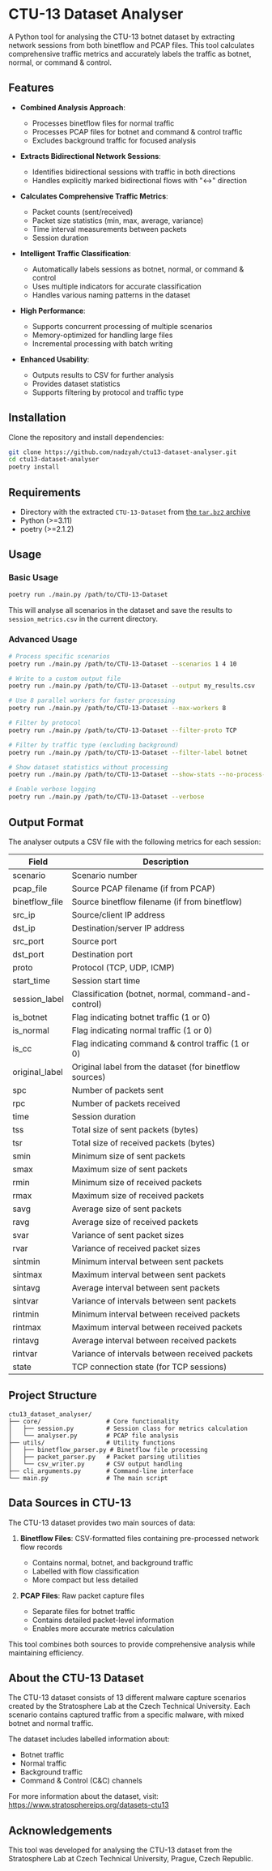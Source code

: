 # CTU-13 Dataset Analyser

A Python tool for analysing the CTU-13 botnet dataset by extracting
network sessions from both binetflow and PCAP files. This tool
calculates comprehensive traffic metrics and accurately labels the
traffic as botnet, normal, or command & control.

## Features

- **Combined Analysis Approach**:
  - Processes binetflow files for normal traffic
  - Processes PCAP files for botnet and command & control traffic
  - Excludes background traffic for focused analysis

- **Extracts Bidirectional Network Sessions**:
  - Identifies bidirectional sessions with traffic in both directions
  - Handles explicitly marked bidirectional flows with "<->" direction

- **Calculates Comprehensive Traffic Metrics**:
  - Packet counts (sent/received)
  - Packet size statistics (min, max, average, variance)
  - Time interval measurements between packets
  - Session duration

- **Intelligent Traffic Classification**:
  - Automatically labels sessions as botnet, normal, or command &
    control
  - Uses multiple indicators for accurate classification
  - Handles various naming patterns in the dataset

- **High Performance**:
  - Supports concurrent processing of multiple scenarios
  - Memory-optimized for handling large files
  - Incremental processing with batch writing

- **Enhanced Usability**:
  - Outputs results to CSV for further analysis
  - Provides dataset statistics
  - Supports filtering by protocol and traffic type

## Installation

Clone the repository and install dependencies:

```bash
git clone https://github.com/nadzyah/ctu13-dataset-analyser.git
cd ctu13-dataset-analyser
poetry install
```

## Requirements

- Directory with the extracted `CTU-13-Dataset` from [the `tar.bz2`
  archive](https://www.stratosphereips.org/datasets-ctu13)
- Python (>=3.11)
- poetry (>=2.1.2)

## Usage

### Basic Usage

```bash
poetry run ./main.py /path/to/CTU-13-Dataset
```

This will analyse all scenarios in the dataset and save the results to
`session_metrics.csv` in the current directory.

### Advanced Usage

```bash
# Process specific scenarios
poetry run ./main.py /path/to/CTU-13-Dataset --scenarios 1 4 10

# Write to a custom output file
poetry run ./main.py /path/to/CTU-13-Dataset --output my_results.csv

# Use 8 parallel workers for faster processing
poetry run ./main.py /path/to/CTU-13-Dataset --max-workers 8

# Filter by protocol
poetry run ./main.py /path/to/CTU-13-Dataset --filter-proto TCP

# Filter by traffic type (excluding background)
poetry run ./main.py /path/to/CTU-13-Dataset --filter-label botnet

# Show dataset statistics without processing
poetry run ./main.py /path/to/CTU-13-Dataset --show-stats --no-process-data

# Enable verbose logging
poetry run ./main.py /path/to/CTU-13-Dataset --verbose
```

## Output Format

The analyser outputs a CSV file with the following metrics for each
session:

| Field | Description |
|-------|-------------|
| scenario | Scenario number |
| pcap_file | Source PCAP filename (if from PCAP) |
| binetflow_file | Source binetflow filename (if from binetflow) |
| src_ip | Source/client IP address |
| dst_ip | Destination/server IP address |
| src_port | Source port |
| dst_port | Destination port |
| proto | Protocol (TCP, UDP, ICMP) |
| start_time | Session start time |
| session_label | Classification (botnet, normal, command-and-control) |
| is_botnet | Flag indicating botnet traffic (1 or 0) |
| is_normal | Flag indicating normal traffic (1 or 0) |
| is_cc | Flag indicating command & control traffic (1 or 0) |
| original_label | Original label from the dataset (for binetflow sources) |
| spc | Number of packets sent |
| rpc | Number of packets received |
| time | Session duration |
| tss | Total size of sent packets (bytes) |
| tsr | Total size of received packets (bytes) |
| smin | Minimum size of sent packets |
| smax | Maximum size of sent packets |
| rmin | Minimum size of received packets |
| rmax | Maximum size of received packets |
| savg | Average size of sent packets |
| ravg | Average size of received packets |
| svar | Variance of sent packet sizes |
| rvar | Variance of received packet sizes |
| sintmin | Minimum interval between sent packets |
| sintmax | Maximum interval between sent packets |
| sintavg | Average interval between sent packets |
| sintvar | Variance of intervals between sent packets |
| rintmin | Minimum interval between received packets |
| rintmax | Maximum interval between received packets |
| rintavg | Average interval between received packets |
| rintvar | Variance of intervals between received packets |
| state | TCP connection state (for TCP sessions) |

## Project Structure

```
ctu13_dataset_analyser/
├── core/                  # Core functionality
│   ├── session.py         # Session class for metrics calculation
│   └── analyser.py        # PCAP file analysis
├── utils/                 # Utility functions
│   ├── binetflow_parser.py # Binetflow file processing
│   ├── packet_parser.py   # Packet parsing utilities
│   └── csv_writer.py      # CSV output handling
├── cli_arguments.py       # Command-line interface
└── main.py                # The main script
```

## Data Sources in CTU-13

The CTU-13 dataset provides two main sources of data:

1. **Binetflow Files**: CSV-formatted files containing pre-processed
   network flow records
   - Contains normal, botnet, and background traffic
   - Labelled with flow classification
   - More compact but less detailed

2. **PCAP Files**: Raw packet capture files
   - Separate files for botnet traffic
   - Contains detailed packet-level information
   - Enables more accurate metrics calculation

This tool combines both sources to provide comprehensive analysis
while maintaining efficiency.

## About the CTU-13 Dataset

The CTU-13 dataset consists of 13 different malware capture scenarios
created by the Stratosphere Lab at the Czech Technical
University. Each scenario contains captured traffic from a specific
malware, with mixed botnet and normal traffic.

The dataset includes labelled information about:
- Botnet traffic
- Normal traffic
- Background traffic
- Command & Control (C&C) channels

For more information about the dataset, visit:
https://www.stratosphereips.org/datasets-ctu13

## Acknowledgements

This tool was developed for analysing the CTU-13 dataset from the
Stratosphere Lab at Czech Technical University, Prague, Czech
Republic.
